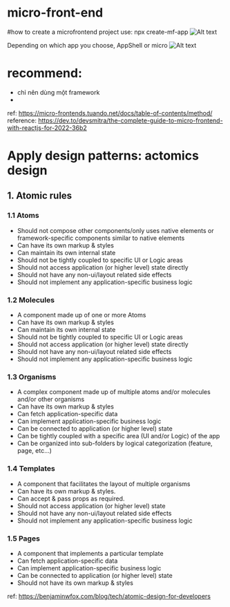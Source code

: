 # micro-front-end
#how to create a microfrontend project
use: npx create-mf-app
![Alt text](image.png)

Depending on which app you choose, AppShell or micro
![Alt text](image-1.png)


# recommend: 
- chỉ nên dùng một framework
-
ref: https://micro-frontends.tuando.net/docs/table-of-contents/method/
reference: https://dev.to/devsmitra/the-complete-guide-to-micro-frontend-with-reactjs-for-2022-36b2
# Apply design patterns: actomics design
## 1. Atomic rules
### 1.1 Atoms
- Should not compose other components/only uses native elements or framework-specific components similar to native elements
- Can have its own markup & styles
- Can maintain its own internal state
- Should not be tightly coupled to specific UI or Logic areas
- Should not access application (or higher level) state directly
- Should not have any non-ui/layout related side effects
- Should not implement any application-specific business logic
### 1.2 Molecules
- A component made up of one or more Atoms
- Can have its own markup & styles
- Can maintain its own internal state
- Should not be tightly coupled to specific UI or Logic areas
- Should not access application (or higher level) state directly
- Should not have any non-ui/layout related side effects
- Should not implement any application-specific business logic
### 1.3 Organisms
- A complex component made up of multiple atoms and/or molecules and/or other organisms
- Can have its own markup & styles
- Can fetch application-specific data
- Can implement application-specific business logic
- Can be connected to application (or higher level) state
- Can be tightly coupled with a specific area (UI and/or Logic) of the app
- Can be organized into sub-folders by logical categorization (feature, page, etc...)
### 1.4 Templates
- A component that facilitates the layout of multiple organisms
- Can have its own markup & styles.
- Can accept & pass props as required.
- Should not access application (or higher level) state
- Should not have any non-ui/layout related side effects
- Should not implement any application-specific business logic
### 1.5 Pages
- A component that implements a particular template
- Can fetch application-specific data
- Can implement application-specific business logic
- Can be connected to application (or higher level) state
- Should not have its own markup & styles

ref: https://benjaminwfox.com/blog/tech/atomic-design-for-developers